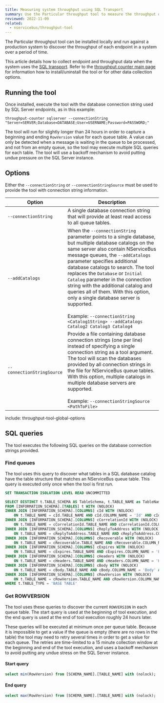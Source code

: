```yaml
---
title: Measuring system throughput using SQL Transport
summary: Use the Particular throughput tool to measure the throughput of an NServiceBus system.
reviewed: 2022-11-09
related:
  - nservicebus/throughput-tool
---
```


The Particular throughput tool can be installed locally and run against a production system to discover the throughput of each endpoint in a system over a period of time.

This article details how to collect endpoint and throughput data when the system uses the [SQL transport](/transports/sql/). Refer to the [throughput counter main page](./) for information how to install/uninstall the tool or for other data collection options.

## Running the tool

Once installed, execute the tool with the database connection string used by SQL Server endpoints, as in this example:

```shell
throughput-counter sqlserver --connectionString "Server=SERVER;Database=DATABASE;User=USERNAME;Password=PASSWORD;"
```

The tool will run for slightly longer than 24 hours in order to capture a beginning and ending `RowVersion` value for each queue table. A value can only be detected when a message is waiting in the queue to be processed, and not from an empty queue, so the tool may execute multiple SQL queries for each table. The tool will use a backoff mechanism to avoid putting undue pressure on the SQL Server instance.

## Options

Either the `--connectionString` or `--connectionStringSource` must be used to provide the tool with connection string information.

| Option | Description |
|-|-|
| <nobr>`--connectionString`</nobr> | A single database connection string that will provide at least read access to all queue tables. |
| <nobr>`--addCatalogs`</nobr> | When the `--connectionString` parameter points to a single database, but multiple database catalogs on the same server also contain NServiceBus message queues, the `--addCatalogs` parameter specifies additional database catalogs to search. The tool replaces the `Database` or `Initial Catalog` parameter in the connection string with the additional catalog and queries all of them. With this option, only a single database server is supported.<br/><br/>Example: `--connectionString <Catalog1String> --addCatalogs Catalog2 Catalog3 Catalog4` |
| <nobr>`--connectionStringSource` | Provide a file containing database connection strings (one per line) instead of specifying a single connection string as a tool argument. The tool will scan the databases provided by all connection strings in the file for NServiceBus queue tables. With this option, multiple catalogs in multiple database servers are supported.<br/><br/>Example: `--connectionStringSource <PathToFile>` |
include: throughput-tool-global-options
  
## SQL queries

The tool executes the following SQL queries on the database connection strings provided.

### Find queues

The tool uses this query to discover what tables in a SQL database catalog have the table structure that matches an NServiceBus queue table. This query is executed only once when the tool is first run.

```sql
SET TRANSACTION ISOLATION LEVEL READ UNCOMMITTED

SELECT DISTINCT t.TABLE_SCHEMA AS TableSchema, t.TABLE_NAME as TableName
FROM [INFORMATION_SCHEMA].[TABLES] t WITH (NOLOCK)
INNER JOIN [INFORMATION_SCHEMA].[COLUMNS] cId WITH (NOLOCK)
    ON t.TABLE_NAME = cId.TABLE_NAME AND cId.COLUMN_NAME = 'Id' AND cId.DATA_TYPE = 'uniqueidentifier'
INNER JOIN [INFORMATION_SCHEMA].[COLUMNS] cCorrelationId WITH (NOLOCK)
    ON t.TABLE_NAME = cCorrelationId.TABLE_NAME AND cCorrelationId.COLUMN_NAME = 'CorrelationId' AND cCorrelationId.DATA_TYPE = 'varchar'
INNER JOIN [INFORMATION_SCHEMA].[COLUMNS] cReplyToAddress WITH (NOLOCK)
    ON t.TABLE_NAME = cReplyToAddress.TABLE_NAME AND cReplyToAddress.COLUMN_NAME = 'ReplyToAddress' AND cReplyToAddress.DATA_TYPE = 'varchar'
INNER JOIN [INFORMATION_SCHEMA].[COLUMNS] cRecoverable WITH (NOLOCK)
    ON t.TABLE_NAME = cRecoverable.TABLE_NAME AND cRecoverable.COLUMN_NAME = 'Recoverable' AND cRecoverable.DATA_TYPE = 'bit'
INNER JOIN [INFORMATION_SCHEMA].[COLUMNS] cExpires WITH (NOLOCK)
    ON t.TABLE_NAME = cExpires.TABLE_NAME AND cExpires.COLUMN_NAME = 'Expires' AND cExpires.DATA_TYPE = 'datetime'
INNER JOIN [INFORMATION_SCHEMA].[COLUMNS] cHeaders WITH (NOLOCK)
    ON t.TABLE_NAME = cHeaders.TABLE_NAME AND cHeaders.COLUMN_NAME = 'Headers'
INNER JOIN [INFORMATION_SCHEMA].[COLUMNS] cBody WITH (NOLOCK)
    ON t.TABLE_NAME = cBody.TABLE_NAME AND cBody.COLUMN_NAME = 'Body' AND cBody.DATA_TYPE = 'varbinary'
INNER JOIN [INFORMATION_SCHEMA].[COLUMNS] cRowVersion WITH (NOLOCK)
    ON t.TABLE_NAME = cRowVersion.TABLE_NAME AND cRowVersion.COLUMN_NAME = 'RowVersion' AND cRowVersion.DATA_TYPE = 'bigint'
WHERE t.TABLE_TYPE = 'BASE TABLE'
```

### Get ROWVERSION

The tool uses these queries to discover the current `ROWVERSION` in each queue table. The start query is used at the beginning of tool execution, and the end query is used at the end of tool execution roughly 24 hours later.

These queries will be executed at minimum once per queue table. Because it is impossible to get a value if the queue is empty (there are no rows in the table) the tool may need to retry several times in order to get a value for each queue. The retries are time-limited to a 15 minute collection window at the beginning and end of the tool execution, and uses a backoff mechanism to avoid putting any undue stress on the SQL Server instance.

#### Start query

```sql
select min(RowVersion) from [SCHEMA_NAME].[TABLE_NAME] with (nolock);
```

#### End query

```sql
select max(RowVersion) from [SCHEMA_NAME].[TABLE_NAME] with (nolock);
```
